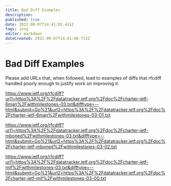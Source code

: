 ```yaml
---
title: Bad Diff Examples
description: 
published: true
date: 2022-09-07T14:41:03.411Z
tags: iesg
editor: markdown
dateCreated: 2022-09-07T14:41:00.713Z
---
```


# Bad Diff Examples
Please add URLs that, when followed, lead to examples of diffs that rfcdiff handled poorly enough to justify work on improving it.

https://www.ietf.org/rfcdiff?url1=https%3A%2F%2Fdatatracker.ietf.org%2Fdoc%2Fcharter-ietf-6man%2Fwithmilestones-03.txt&difftype=--html&submit=Go%21&url2=https%3A%2F%2Fdatatracker.ietf.org%2Fdoc%2Fcharter-ietf-6man%2Fwithmilestones-03-01.txt

https://www.ietf.org/rfcdiff?url1=https%3A%2F%2Fdatatracker.ietf.org%2Fdoc%2Fcharter-ietf-mboned%2Fwithmilestones-03.txt&difftype=--html&submit=Go%21&url2=https%3A%2F%2Fdatatracker.ietf.org%2Fdoc%2Fcharter-ietf-mboned%2Fwithmilestones-03-02.txt

https://www.ietf.org/rfcdiff?url1=https%3A%2F%2Fdatatracker.ietf.org%2Fdoc%2Fcharter-ietf-mif%2Fwithmilestones-03.txt&difftype=--html&submit=Go%21&url2=https%3A%2F%2Fdatatracker.ietf.org%2Fdoc%2Fcharter-ietf-mif%2Fwithmilestones-03-00.txt